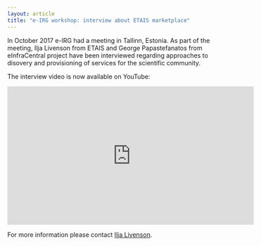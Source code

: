 ```yaml
---
layout: article
title: "e-IRG workshop: interview about ETAIS marketplace"
---
```


In October 2017 e-IRG had a meeting in Tallinn, Estonia. As part of the meeting, Ilja Livenson from ETAIS and George Papastefanatos from eInfraCentral project have been interviewed regarding approaches to disovery and provisioning of services for the scientific community.

The interview video is now available on YouTube:

<iframe width="560" height="315" src="https://www.youtube.com/embed/6V3V_sCpVDk?rel=0" frameborder="0" allow="autoplay; encrypted-media" allowfullscreen></iframe>

For more information please contact <a href="mailto:ilja@etais.ee">Ilja Livenson</a>.
